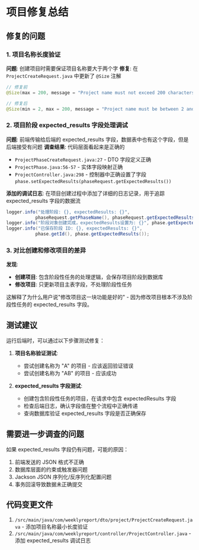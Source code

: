 # 项目修复总结

## 修复的问题

### 1. 项目名称长度验证
**问题**: 创建项目时需要保证项目名称要大于两个字
**修复**: 在 `ProjectCreateRequest.java` 中更新了 `@Size` 注解
```java
// 修复前
@Size(max = 200, message = "Project name must not exceed 200 characters")

// 修复后  
@Size(min = 2, max = 200, message = "Project name must be between 2 and 200 characters")
```

### 2. 项目阶段 expected_results 字段处理调试
**问题**: 前端传输给后端的 expected_results 字段，数据表中也有这个字段，但是后端接受有问题
**调查结果**: 代码层面看起来是正确的
- `ProjectPhaseCreateRequest.java:27` - DTO 字段定义正确
- `ProjectPhase.java:56-57` - 实体字段映射正确 
- `ProjectController.java:298` - 控制器中正确设置了字段 `phase.setExpectedResults(phaseRequest.getExpectedResults())`

**添加的调试日志**: 在项目创建过程中添加了详细的日志记录，用于追踪 expected_results 字段的数据流
```java
logger.info("处理阶段: {}, expectedResults: {}", 
           phaseRequest.getPhaseName(), phaseRequest.getExpectedResults());
logger.info("阶段对象创建完成，expectedResults设置为: {}", phase.getExpectedResults());
logger.info("已保存阶段 ID: {}, expectedResults: {}", 
           phase.getId(), phase.getExpectedResults());
```

### 3. 对比创建和修改项目的差异
**发现**: 
- **创建项目**: 包含阶段性任务的处理逻辑，会保存项目阶段到数据库
- **修改项目**: 只更新项目主表字段，不处理阶段性任务

这解释了为什么用户说"修改项目这一块功能是好的" - 因为修改项目根本不涉及阶段性任务的 expected_results 字段。

## 测试建议

运行后端时，可以通过以下步骤测试修复：

1. **项目名称验证测试**:
   - 尝试创建名称为 "A" 的项目 - 应该返回验证错误
   - 尝试创建名称为 "AB" 的项目 - 应该成功

2. **expected_results 字段测试**:
   - 创建包含阶段性任务的项目，在请求中包含 expectedResults 字段
   - 检查后端日志，确认字段值在整个流程中正确传递
   - 查询数据库验证 expected_results 字段是否正确保存

## 需要进一步调查的问题

如果 expected_results 字段仍有问题，可能的原因：
1. 前端发送的 JSON 格式不正确
2. 数据库层面的约束或触发器问题
3. Jackson JSON 序列化/反序列化配置问题
4. 事务回滚导致数据未正确提交

## 代码变更文件

1. `/src/main/java/com/weeklyreport/dto/project/ProjectCreateRequest.java` - 添加项目名称最小长度验证
2. `/src/main/java/com/weeklyreport/controller/ProjectController.java` - 添加 expected_results 调试日志